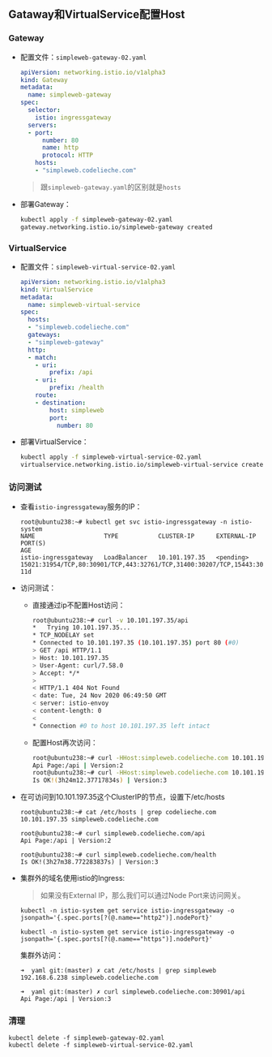 ## Gataway和VirtualService配置Host



### Gateway

- 配置文件：`simpleweb-gateway-02.yaml`

  ```yaml
  apiVersion: networking.istio.io/v1alpha3
  kind: Gateway
  metadata:
    name: simpleweb-gateway
  spec:
    selector:
      istio: ingressgateway
    servers:
    - port:
        number: 80
        name: http
        protocol: HTTP
      hosts:
      - "simpleweb.codelieche.com"
  ```

  > 跟`simpleweb-gateway.yaml`的区别就是`hosts`

- 部署Gateway：

  ```bash
  kubectl apply -f simpleweb-gateway-02.yaml
  gateway.networking.istio.io/simpleweb-gateway created
  ```



### VirtualService

- 配置文件：`simpleweb-virtual-service-02.yaml`

  ```yaml
  apiVersion: networking.istio.io/v1alpha3
  kind: VirtualService
  metadata:
    name: simpleweb-virtual-service
  spec:
    hosts:
    - "simpleweb.codelieche.com"
    gateways:
    - "simpleweb-gateway"
    http:
    - match:
      - uri:
          prefix: /api
      - uri:
          prefix: /health
      route:
      - destination:
          host: simpleweb
          port:
            number: 80
  ```

- 部署VirtualService：

  ```bash
  kubectl apply -f simpleweb-virtual-service-02.yaml
  virtualservice.networking.istio.io/simpleweb-virtual-service created
  ```



### 访问测试

- 查看`istio-ingressgateway`服务的IP：

  ```
  root@ubuntu238:~# kubectl get svc istio-ingressgateway -n istio-system
  NAME                   TYPE           CLUSTER-IP      EXTERNAL-IP   PORT(S)                                                                      AGE
  istio-ingressgateway   LoadBalancer   10.101.197.35   <pending>     15021:31954/TCP,80:30901/TCP,443:32761/TCP,31400:30207/TCP,15443:30902/TCP   11d
  ```

- 访问测试：

  - 直接通过ip不配置Host访问：

    ```bash
    root@ubuntu238:~# curl -v 10.101.197.35/api
    *   Trying 10.101.197.35...
    * TCP_NODELAY set
    * Connected to 10.101.197.35 (10.101.197.35) port 80 (#0)
    > GET /api HTTP/1.1
    > Host: 10.101.197.35
    > User-Agent: curl/7.58.0
    > Accept: */*
    >
    < HTTP/1.1 404 Not Found
    < date: Tue, 24 Nov 2020 06:49:50 GMT
    < server: istio-envoy
    < content-length: 0
    <
    * Connection #0 to host 10.101.197.35 left intact
    ```

  - 配置Host再次访问：

    ```bash
    root@ubuntu238:~# curl -HHost:simpleweb.codelieche.com 10.101.197.35/api
    Api Page:/api | Version:2
    root@ubuntu238:~# curl -HHost:simpleweb.codelieche.com 10.101.197.35/health
    Is OK!(3h24m12.37717834s) | Version:3
    ```

- 在可访问到10.101.197.35这个ClusterIP的节点，设置下/etc/hosts

  ```
  root@ubuntu238:~# cat /etc/hosts | grep codelieche.com
  10.101.197.35 simpleweb.codelieche.com
  
  root@ubuntu238:~# curl simpleweb.codelieche.com/api
  Api Page:/api | Version:2
  
  root@ubuntu238:~# curl simpleweb.codelieche.com/health
  Is OK!(3h27m38.772283837s) | Version:3
  ```

- 集群外的域名使用istio的Ingress:

  > 如果没有External IP，那么我们可以通过Node Port来访问网关。

  ```
  kubectl -n istio-system get service istio-ingressgateway -o jsonpath='{.spec.ports[?(@.name=="http2")].nodePort}'
  
  kubectl -n istio-system get service istio-ingressgateway -o jsonpath='{.spec.ports[?(@.name=="https")].nodePort}'
  ```
  集群外访问：

  ```
  ➜  yaml git:(master) ✗ cat /etc/hosts | grep simpleweb
  192.168.6.238 simpleweb.codelieche.com
  
  ➜  yaml git:(master) ✗ curl simpleweb.codelieche.com:30901/api
  Api Page:/api | Version:3
  ```

  

### 清理

```
kubectl delete -f simpleweb-gateway-02.yaml
kubectl delete -f simpleweb-virtual-service-02.yaml
```

